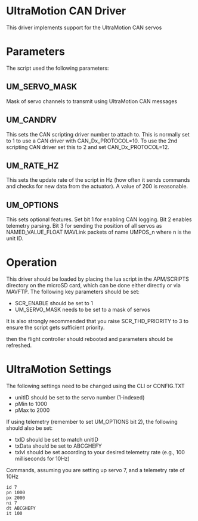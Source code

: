 # UltraMotion CAN Driver

This driver implements support for the UltraMotion CAN servos

# Parameters

The script used the following parameters:

## UM_SERVO_MASK

Mask of servo channels to transmit using UltraMotion CAN messages

## UM_CANDRV

This sets the CAN scripting driver number to attach to. This is
normally set to 1 to use a CAN driver with CAN_Dx_PROTOCOL=10. To use
the 2nd scripting CAN driver set this to 2 and set CAN_Dx_PROTOCOL=12.

## UM_RATE_HZ

This sets the update rate of the script in Hz (how often it sends
commands and checks for new data from the actuator). A value of 200 is
reasonable.

## UM_OPTIONS

This sets optional features. Set bit 1 for enabling CAN logging. Bit 2
enables telemetry parsing. Bit 3 for sending the position of all
servos as NAMED_VALUE_FLOAT MAVLink packets of name UMPOS_n where n is
the unit ID.

# Operation

This driver should be loaded by placing the lua script in the
APM/SCRIPTS directory on the microSD card, which can be done either
directly or via MAVFTP. The following key parameters should be set:

 - SCR_ENABLE should be set to 1
 - UM_SERVO_MASK needs to be set to a mask of servos

It is also strongly recommended that you raise SCR_THD_PRIORITY to 3
to ensure the script gets sufficient priority.

then the flight controller should rebooted and parameters should be
refreshed.

# UltraMotion Settings
The following settings need to be changed using the CLI or CONFIG.TXT
  - unitID should be set to the servo number (1-indexed)
  - pMin to 1000
  - pMax to 2000

If using telemetry (remember to set UM_OPTIONS bit 2), the following 
should also be set:
  - txID should be set to match unitID
  - txData should be set to ABCGHEFY
  - txIvl should be set according to your desired telemetry rate
    (e.g., 100 milliseconds for 10Hz)

Commands, assuming you are setting up servo 7, and a telemetry rate of
10Hz
```
id 7
pn 1000
px 2000
ni 7
dt ABCGHEFY
it 100
```
